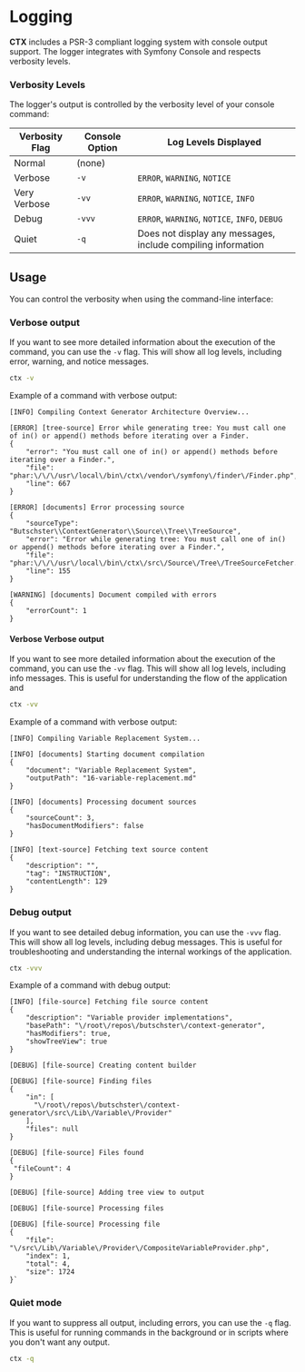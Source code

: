 # Logging

**CTX** includes a PSR-3 compliant logging system with console output support. The logger integrates with
Symfony Console and respects verbosity levels.

### Verbosity Levels

The logger's output is controlled by the verbosity level of your console command:

| Verbosity Flag | Console Option | Log Levels Displayed                                         |
|----------------|----------------|--------------------------------------------------------------|
| Normal         | (none)         |
| Verbose        | `-v`           | `ERROR`, `WARNING`, `NOTICE`                                 |
| Very Verbose   | `-vv`          | `ERROR`, `WARNING`, `NOTICE`, `INFO`                         |
| Debug          | `-vvv`         | `ERROR`, `WARNING`, `NOTICE`, `INFO`, `DEBUG`                |
| Quiet          | `-q`           | Does not display any messages, include compiling information |

## Usage

You can control the verbosity when using the command-line interface:

### Verbose output

If you want to see more detailed information about the execution of the command, you can use the `-v` flag. This will
show all log levels, including error, warning, and notice messages.

```bash
ctx -v
```

Example of a command with verbose output:

```
[INFO] Compiling Context Generator Architecture Overview...

[ERROR] [tree-source] Error while generating tree: You must call one of in() or append() methods before iterating over a Finder.
{
    "error": "You must call one of in() or append() methods before iterating over a Finder.",
    "file": "phar:\/\/\/usr\/local\/bin\/ctx\/vendor\/symfony\/finder\/Finder.php",
    "line": 667
}

[ERROR] [documents] Error processing source
{
    "sourceType": "Butschster\\ContextGenerator\\Source\\Tree\\TreeSource",
    "error": "Error while generating tree: You must call one of in() or append() methods before iterating over a Finder.",
    "file": "phar:\/\/\/usr\/local\/bin\/ctx\/src\/Source\/Tree\/TreeSourceFetcher.php",
    "line": 155
}

[WARNING] [documents] Document compiled with errors
{
    "errorCount": 1
}

```

#### Verbose Verbose output

If you want to see more detailed information about the execution of the command, you can use the `-vv` flag. This will
show all log levels, including info messages. This is useful for understanding the flow of the application and

```bash
ctx -vv
```

Example of a command with verbose output:

```
[INFO] Compiling Variable Replacement System...

[INFO] [documents] Starting document compilation
{
    "document": "Variable Replacement System",
    "outputPath": "16-variable-replacement.md"
}

[INFO] [documents] Processing document sources
{
    "sourceCount": 3,
    "hasDocumentModifiers": false
}

[INFO] [text-source] Fetching text source content
{
    "description": "",
    "tag": "INSTRUCTION",
    "contentLength": 129
}
```

### Debug output

If you want to see detailed debug information, you can use the `-vvv` flag. This will show all log levels, including
debug messages. This is useful for troubleshooting and understanding the internal workings of the application.

```bash
ctx -vvv
```

Example of a command with debug output:

```
[INFO] [file-source] Fetching file source content
{
    "description": "Variable provider implementations",
    "basePath": "\/root\/repos\/butschster\/context-generator",
    "hasModifiers": true,
    "showTreeView": true
}

[DEBUG] [file-source] Creating content builder

[DEBUG] [file-source] Finding files
{
    "in": [
      "\/root\/repos\/butschster\/context-generator\/src\/Lib\/Variable\/Provider"
    ],
    "files": null
}

[DEBUG] [file-source] Files found
{
 "fileCount": 4
}

[DEBUG] [file-source] Adding tree view to output

[DEBUG] [file-source] Processing files

[DEBUG] [file-source] Processing file
{
    "file": "\/src\/Lib\/Variable\/Provider\/CompositeVariableProvider.php",
    "index": 1,
    "total": 4,
    "size": 1724
}`
```

### Quiet mode

If you want to suppress all output, including errors, you can use the `-q` flag. This is useful for running commands
in the background or in scripts where you don't want any output.

```bash
ctx -q
```